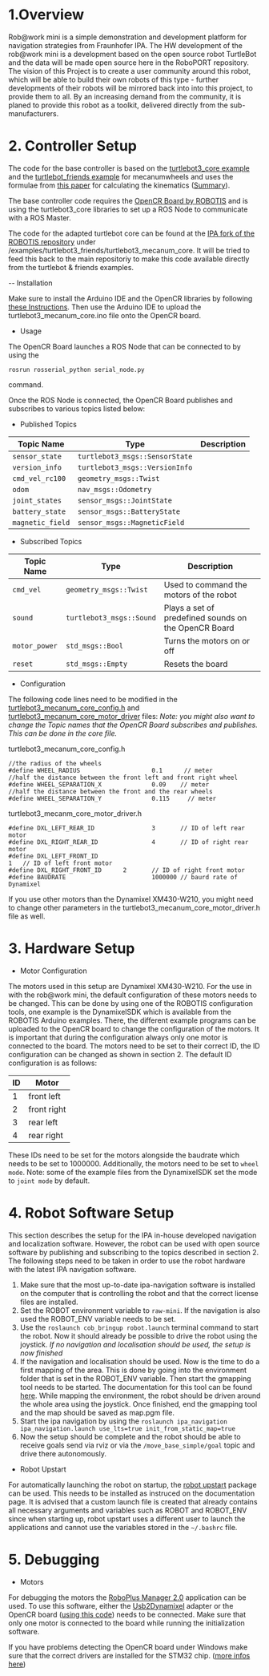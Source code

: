 

# 1.Overview
Rob@work mini is a simple demonstration and development platform for navigation strategies from Fraunhofer IPA.
The HW development of the rob@work mini is a development based on the open source robot TurtleBot and the data will be made open source here in the RoboPORT repository.
The vision of this Project is to create a user community around this robot, which will be able to build their own robots of this type - further developments of their robots will be mirrored back into into this project, to provide them to all. 
By an increasing demand from the community, it is planed  to provide this robot as a toolkit, delivered directly from the sub-manufacturers.

# 2. Controller Setup
The code for the base controller is based on the [turtlebot3_core example](https://github.com/ROBOTIS-GIT/OpenCR/tree/master/arduino/opencr_arduino/opencr/libraries/turtlebot3/examples/turtlebot3_waffle/turtlebot3_core) and the [turtlebot_friends example](https://github.com/ROBOTIS-GIT/OpenCR/tree/master/arduino/opencr_arduino/opencr/libraries/turtlebot3/examples/turtlebot3_friends/turtlebot3_mecanum) for mecanumwheels and uses the formulae from [this paper](http://research.ijcaonline.org/volume113/number3/pxc3901586.pdf) for calculating the kinematics ([Summary](http://robotsforroboticists.com/drive-kinematics/)).

The base controller code requires the [OpenCR Board by ROBOTIS](https://github.com/ROBOTIS-GIT/OpenCR/wiki) and is using the turtlebot3_core libraries to set up a ROS Node to communicate with a ROS Master. 

The code for the adapted turtlebot core can be found at the [IPA fork of the ROBOTIS repository](https://github.com/flg-vs/OpenCR/tree/7404d3b905f6fad9b289b8b85112ffdaecd22337/arduino/opencr_arduino/opencr/libraries/turtlebot3/examples/turtlebot3_friends/turtlebot3_mecanum_core) under /examples/turtlebot3_friends/turtlebot3_mecanum_core. It will be tried to feed this back to the main repositoriy to make this code available directly from the turtlebot & friends examples.

-- Installation

Make sure to install the Arduino IDE and the OpenCR libraries by following [these Instructions](emanual.robotis.com/docs/en/platform/turtlebot3/opencr1_0_software_setup/). Then use the Arduino IDE to upload the turtlebot3_mecanum_core.ino file onto the OpenCR board.

- Usage

The OpenCR Board launches a ROS Node that can be connected to by using the
```
rosrun rosserial_python serial_node.py
```
command.

Once the ROS Node is connected, the OpenCR Board publishes and subscribes to various topics listed below:

- Published Topics

| Topic Name       | Type                           | Description |
| ---------------- | ------------------------------ | ----------- |
| `sensor_state`   | `turtlebot3_msgs::SensorState` |  |
| `version_info`   | `turtlebot3_msgs::VersionInfo` |  |
| `cmd_vel_rc100`  | `geometry_msgs::Twist`         |  |
| `odom`           | `nav_msgs::Odometry`           |  |
| `joint_states`   | `sensor_msgs::JointState`      |  |
| `battery_state`  | `sensor_msgs::BatteryState`    |  |
| `magnetic_field` | `sensor_msgs::MagneticField`   |  |

- Subscribed Topics

| Topic Name    | Type                     | Description |
| ------------- | ------------------------ | ----------- |
| `cmd_vel`     | `geometry_msgs::Twist`   | Used to command the motors of the robot |
| `sound`       | `turtlebot3_msgs::Sound` | Plays a set of predefined sounds on the OpenCR Board |
| `motor_power` | `std_msgs::Bool`         | Turns the motors on or off |
| `reset`       | `std_msgs::Empty`        | Resets the board |

- Configuration

The following code lines need to be modified in the [turtlebot3_mecanum_core_config.h](turtlebot3_mecanum_core_config.h) and  [turtlebot3_mecanum_core_motor_driver](turtlebot3_mecanum_core_motor_driver.h) files: 
_Note: you might also want to change the Topic names that the OpenCR Board subscribes and publishes. This can be done in the core file._

turtlebot3_mecanum_core_config.h
```
//the radius of the wheels
#define WHEEL_RADIUS                    0.1      // meter
//half the distance between the front left and front right wheel
#define WHEEL_SEPARATION_X              0.09    // meter
//half the distance between the front and the rear wheels
#define WHEEL_SEPARATION_Y              0.115     // meter
```

turtlebot3_mecanm_core_motor_driver.h
```
#define DXL_LEFT_REAR_ID                3       // ID of left rear motor
#define DXL_RIGHT_REAR_ID               4       // ID of right rear motor
#define DXL_LEFT_FRONT_ID     
1	// ID of left front motor
#define DXL_RIGHT_FRONT_ID		2       // ID of right front motor
#define BAUDRATE                        1000000 // baurd rate of Dynamixel
```

If you use other motors than the Dynamixel XM430-W210, you might need to change other parameters in the turtlebot3_mecanum_core_motor_driver.h file as well.

# 3. Hardware Setup

- Motor Configuration

The motors used in this setup are Dynamixel XM430-W210. For the use in with the rob@work mini, the default configuration of these motors needs to be changed. This can be done by using one of the ROBOTIS configuration tools, one example is the DynamixelSDK which is available from the ROBOTIS Arduino examples. There, the different example programs can be uploaded to the OpenCR board to change the configuration of the motors.
It is important that during the configuration always only one motor is connected to the board. 
The motors need to be set to their correct ID, the ID configuration can be changed as shown in section 2. The default ID configuration is as follows:


| ID | Motor       | 
| -- | ----------- | 
| 1  | front left  | 
| 2  | front right | 
| 3  | rear left   | 
| 4  | rear right  | 

These IDs need to be set for the motors alongside the baudrate which needs to be set to 1000000. Additionally, the motors need to be set to `wheel mode`. Note: some of the example files from the DynamixelSDK set the mode to `joint mode` by default.

# 4. Robot Software Setup
This section describes the setup for the IPA in-house developed navigation and localization software. However, the robot can be used with open source software by publishing and subscribing to the topics described in section 2.
The following steps need to be taken in order to use the robot hardware with the latest IPA navigation software. 

1. Make sure that the most up-to-date ipa-navigation software is installed on the computer that is controlling the robot and that the correct license files are installed.
2. Set the ROBOT environment variable to `raw-mini`. If the navigation is also used the ROBOT_ENV variable needs to be set.
3. Use the `roslaunch cob_bringup robot.launch` terminal command to start the robot. Now it should already be possible to drive the robot using the joystick.
_If no navigation and localisation should be used, the setup is now finished_
4. If the navigation and localisation should be used. Now is the time to do a first mapping of the area. This is done by going into the environment folder that is set in the ROBOT_ENV variable. Then start the gmapping tool needs to be started. The documentation for this tool can be found [here](wiki.ros.org/gmapping). While mapping the environment, the robot should be driven around the whole area using the joystick. 
Once finished, end the gmapping tool and the map should be saved as map.pgm file.
5. Start the ipa navigation by using the `roslaunch ipa_navigation ipa_navigation.launch use_lts=true init_from_static_map=true`
6. Now the setup should be complete and the robot should be able to receive goals send via rviz or via the `/move_base_simple/goal` topic and drive there autonomously.

- Robot Upstart

For automatically launching the robot on startup, the [robot upstart](http://wiki.ros.org/robot_upstart) package can be used. This needs to be installed as instruced on the documentation page. It is advised that a custom launch file is created that already contains all necessary arguments and variables such as ROBOT and ROBOT_ENV since when starting up, robot upstart uses a different user to launch the applications and cannot use the variables stored in the `~/.bashrc` file.

# 5. Debugging

- Motors

For debugging the motors the [RoboPlus Manager 2.0](http://www.robotis.us/roboplus2/) application can be used. To use this software, either the [Usb2Dynamixel](http://www.robotis-shop-en.com/?act=shop_en.goods_view&GS=1289&GC=GD0B0107) adapter or the OpenCR board ([using this code](https://github.com/ROBOTIS-GIT/OpenCR/blob/develop/arduino/opencr_arduino/opencr/libraries/OpenCR/examples/10.%20Etc/usb_to_dxl/usb_to_dxl.ino)) needs to be connected.
Make sure that only one motor is connected to the board while running the initialization software.

If you have problems detecting the OpenCR board under Windows make sure that the correct drivers are installed for the STM32 chip. ([more infos here](http://forum.espruino.com/conversations/290299/))
